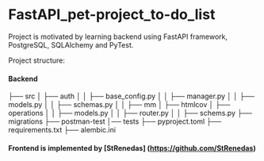 # FastAPI_pet-project_to-do_list

Project is motivated by learning backend using FastAPI framework, PostgreSQL, SQLAlchemy and PyTest.

Project structure:
#### Backend
├── src
│   ├── auth
│   │   ├── base_config.py
│   │   ├── manager.py
│   │   ├── models.py
│   │   ├── schemas.py
│   │   ├── mm
│   ├── htmlcov
│   ├── operations
│   │   ├── models.py
│   │   ├── router.py
│   │   ├── schems.py
├── migrations
├── postman-test
│── tests
├── pyproject.toml
├── requirements.txt
├── alembic.ini

####  Frontend is implemented by [StRenedas] (https://github.com/StRenedas)